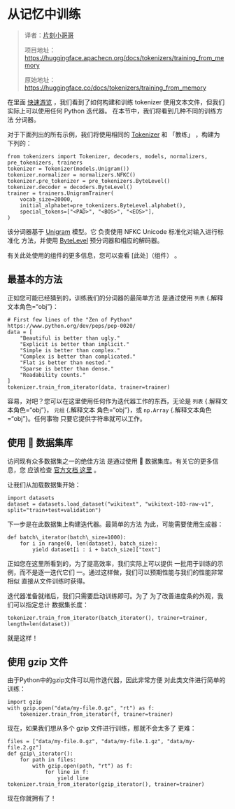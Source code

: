 # 从记忆中训练

> 译者：[片刻小哥哥](https://github.com/jiangzhonglian)
>
> 项目地址：<https://huggingface.apachecn.org/docs/tokenizers/training_from_memory>
>
> 原始地址：<https://huggingface.co/docs/tokenizers/training_from_memory>


在里面
 [快速游览](快速游览)
 ，我们看到了如何构建和训练
tokenizer 使用文本文件，但我们实际上可以使用任何 Python 迭代器。
在本节中，我们将看到几种不同的训练方法
分词器。


对于下面列出的所有示例，我们将使用相同的
 [Tokenizer](/docs/tokenizers/v0.13.4.rc2/en/api/tokenizer#tokenizers.Tokenizer)
 和
 「教练」
 ，构建为
下列的：



```
from tokenizers import Tokenizer, decoders, models, normalizers, pre_tokenizers, trainers
tokenizer = Tokenizer(models.Unigram())
tokenizer.normalizer = normalizers.NFKC()
tokenizer.pre_tokenizer = pre_tokenizers.ByteLevel()
tokenizer.decoder = decoders.ByteLevel()
trainer = trainers.UnigramTrainer(
    vocab_size=20000,
    initial_alphabet=pre_tokenizers.ByteLevel.alphabet(),
    special_tokens=["<PAD>", "<BOS>", "<EOS>"],
)
```


该分词器基于
 [Unigram](/docs/tokenizers/v0.13.4.rc2/en/api/models#tokenizers.models.Unigram)
 模型。它
负责使用 NFKC Unicode 标准化对输入进行标准化
方法，并使用
 [ByteLevel](/docs/tokenizers/v0.13.4.rc2/en/api/pre-tokenizers#tokenizers.pre_tokenizers.ByteLevel)
 预分词器和相应的解码器。


有关此处使用的组件的更多信息，您可以查看
 [此处]（组件）
 。


## 最基本的方法



正如您可能已经猜到的，训练我们的分词器的最简单方法
是通过使用
 `列表`
 {.解释文本角色=“obj”}：



```
# First few lines of the "Zen of Python" https://www.python.org/dev/peps/pep-0020/
data = [
    "Beautiful is better than ugly."
    "Explicit is better than implicit."
    "Simple is better than complex."
    "Complex is better than complicated."
    "Flat is better than nested."
    "Sparse is better than dense."
    "Readability counts."
]
tokenizer.train_from_iterator(data, trainer=trainer)
```


容易，对吧？您可以在这里使用任何作为迭代器工作的东西，无论是
 `列表`
 {.解释文本角色=“obj”}，
 `元组`
 {.解释文本
角色=“obj”}，或
 `np.Array`
 {.解释文本角色=“obj”}。任何事物
只要它提供字符串就可以工作。


## 使用 🤗 数据集库



访问现有众多数据集之一的绝佳方法
是通过使用 🤗 数据集库。有关它的更多信息，您
应该检查
 [官方文档
这里](https://huggingface.co/docs/datasets/)
 。


让我们从加载数据集开始：



```
import datasets
dataset = datasets.load_dataset("wikitext", "wikitext-103-raw-v1", split="train+test+validation")
```


下一步是在此数据集上构建迭代器。最简单的方法
为此，可能需要使用生成器：



```
def batch\_iterator(batch\_size=1000):
    for i in range(0, len(dataset), batch_size):
        yield dataset[i : i + batch_size]["text"]
```


正如您在这里所看到的，为了提高效率，我们实际上可以提供
一批用于训练的示例，而不是逐一迭代它们
一。通过这样做，我们可以预期性能与我们的性能非常相似
直接从文件训练时获得。


迭代器准备就绪后，我们只需要启动训练即可。为了
为了改善进度条的外观，我们可以指定总计
数据集长度：



```
tokenizer.train_from_iterator(batch_iterator(), trainer=trainer, length=len(dataset))
```


就是这样！


## 使用 gzip 文件



由于Python中的gzip文件可以用作迭代器，因此非常方便
对此类文件进行简单的训练：



```
import gzip
with gzip.open("data/my-file.0.gz", "rt") as f:
    tokenizer.train_from_iterator(f, trainer=trainer)
```


现在，如果我们想从多个 gzip 文件进行训练，那就不会太多了
更难：



```
files = ["data/my-file.0.gz", "data/my-file.1.gz", "data/my-file.2.gz"]
def gzip\_iterator():
    for path in files:
        with gzip.open(path, "rt") as f:
            for line in f:
                yield line
tokenizer.train_from_iterator(gzip_iterator(), trainer=trainer)
```


现在你就拥有了！